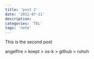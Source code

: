 ```yaml
---
title: 'post 2'
date: '2012-07-11'
description:
categories: 'TEL'
tags: 'note'
---
```

This is the second post

angelfire > koept > os-k > github > ruhoh